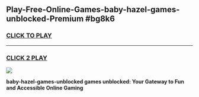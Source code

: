 
## Play-Free-Online-Games-baby-hazel-games-unblocked-Premium #bg8k6
<h3>
<a href="https://premium.freeplayer.one?title=baby-hazel-games-unblocked&ref=8M">CLICK TO PLAY</a></h3>
<hr>

<h3>
<a href="https://premium.freeplayer.one?title=baby-hazel-games-unblocked&ref=8M">CLICK 2 PLAY</a>
  
</h3>

<a href="https://premium.freeplayer.one?title=baby-hazel-games-unblocked&ref=8M"><img src="https://clearcache.store/games.png"></a>


**baby-hazel-games-unblocked games unblocked: Your Gateway to Fun and Accessible Online Gaming**
